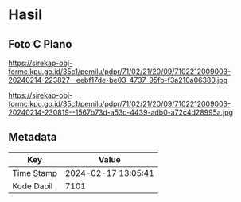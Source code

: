 # Hasil

## Foto C Plano

https://sirekap-obj-formc.kpu.go.id/35c1/pemilu/pdpr/71/02/21/20/09/7102212009003-20240214-223827--eebf17de-be03-4737-95fb-f3a210a06380.jpg

https://sirekap-obj-formc.kpu.go.id/35c1/pemilu/pdpr/71/02/21/20/09/7102212009003-20240214-230819--1567b73d-a53c-4439-adb0-a72c4d28995a.jpg


## Metadata

| Key        | Value               |
| ---------- | ------------------- |
| Time Stamp | 2024-02-17 13:05:41 |
| Kode Dapil | 7101                |



